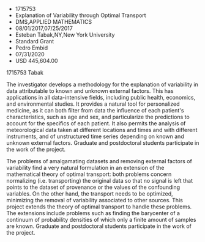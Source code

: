 
* 1715753
* Explanation of Variability through Optimal Transport
* DMS,APPLIED MATHEMATICS
* 08/01/2017,07/25/2017
* Esteban Tabak,NY,New York University
* Standard Grant
* Pedro Embid
* 07/31/2020
* USD 445,604.00

1715753 Tabak

The investigator develops a methodology for the explanation of variability in
data attributable to known and unknown external factors. This has applications
in all data-intensive fields, including public health, economics, and
environmental studies. It provides a natural tool for personalized medicine, as
it can both filter from data the influence of each patient's characteristics,
such as age and sex, and particularize the predictions to account for the
specifics of each patient. It also permits the analysis of meteorological data
taken at different locations and times and with different instruments, and of
unstructured time series depending on known and unknown external factors.
Graduate and postdoctoral students participate in the work of the project.

The problems of amalgamating datasets and removing external factors of
variability find a very natural formulation in an extension of the mathematical
theory of optimal transport: both problems concern normalizing (i.e.
transporting) the original data so that no signal is left that points to the
dataset of provenance or the values of the confounding variables. On the other
hand, the transport needs to be optimized, minimizing the removal of variability
associated to other sources. This project extends the theory of optimal
transport to handle these problems. The extensions include problems such as
finding the barycenter of a continuum of probability densities of which only a
finite amount of samples are known. Graduate and postdoctoral students
participate in the work of the project.
